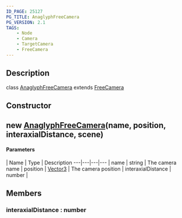 ```yaml
---
ID_PAGE: 25127
PG_TITLE: AnaglyphFreeCamera
PG_VERSION: 2.1
TAGS:
    - Node
    - Camera
    - TargetCamera
    - FreeCamera
---
```

## Description

class [AnaglyphFreeCamera](/classes/2.3/AnaglyphFreeCamera) extends [FreeCamera](/classes/2.3/FreeCamera)



## Constructor

##  new [AnaglyphFreeCamera](/classes/2.3/AnaglyphFreeCamera)(name, position, interaxialDistance, scene)



#### Parameters
 | Name | Type | Description
---|---|---|---
 | name | string |   The camera name
 | position | [Vector3](/classes/2.3/Vector3) |   The camera position
 | interaxialDistance | number |   
## Members

### interaxialDistance : number



